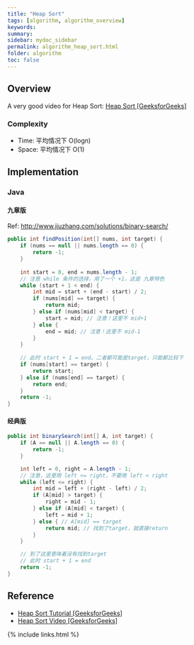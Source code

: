 ```yaml
---
title: "Heap Sort"
tags: [algorithm, algorithm_overview]
keywords:
summary:
sidebar: mydoc_sidebar
permalink: algorithm_heap_sort.html
folder: algorithm
toc: false
---
```


## Overview
A very good video for Heap Sort: [Heap Sort [GeeksforGeeks]](https://www.youtube.com/watch?v=MtQL_ll5KhQ)

### Complexity
* Time: 平均情况下 O(logn)
* Space: 平均情况下 O(1)

## Implementation

### Java

#### 九章版
Ref: http://www.jiuzhang.com/solutions/binary-search/
```java
public int findPosition(int[] nums, int target) {
    if (nums == null || nums.length == 0) {
        return -1;
    }  
  
    int start = 0, end = nums.length - 1;
    // 注意 while 条件的选择，用了一个 +1，这是 九章特色
    while (start + 1 < end) {
        int mid = start + (end - start) / 2;
        if (nums[mid] == target) {
            return mid;
        } else if (nums[mid] < target) {
            start = mid; // 注意！这里不 mid+1
        } else {
            end = mid; // 注意！这里不 mid-1
        }
    }
    
    // 此时 start + 1 = end。二者都可能是target，只能都比较下
    if (nums[start] == target) {
        return start;
    } else if (nums[end] == target) {
        return end;
    }
    return -1;
}
```

#### 经典版
```java
public int binarySearch(int[] A, int target) {
    if (A == null || A.length == 0) {
        return -1;
    }

    int left = 0, right = A.length - 1;
    // 注意，这里用 left <= right，不要用 left < right
    while (left <= right) {
        int mid = left + (right - left) / 2;
        if (A[mid] > target) {
            right = mid - 1;
        } else if (A[mid] < target) {
            left = mid + 1;
        } else { // A[mid] == target
            return mid; // 找到了target，就直接return
        }
    }

    // 到了这里意味着没有找到target
    // 此时 start + 1 = end
    return -1;
}
```

## Reference
* [Heap Sort Tutorial [GeeksforGeeks]](https://www.geeksforgeeks.org/heap-sort/)
* [Heap Sort Video [GeeksforGeeks]](https://www.youtube.com/watch?v=MtQL_ll5KhQ)

{% include links.html %}
